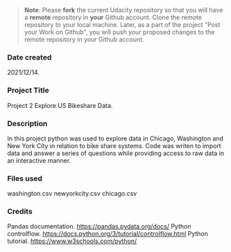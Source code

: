 >**Note**: Please **fork** the current Udacity repository so that you will have a **remote** repository in **your** Github account. Clone the remote repository to your local machine. Later, as a part of the project "Post your Work on Github", you will push your proposed changes to the remote repository in your Github account.

### Date created
2021/12/14.

### Project Title
Project 2 Explore US Bikeshare Data.

### Description
In this project python was used to explore data in Chicago, Washington and New York City in relation to bike share systems. Code was writen to import data and answer a series of questions while providing access to raw data in an interactive manner.

### Files used
washington.csv
newyorkcity.csv
chicago.csv

### Credits
Pandas documentation. https://pandas.pydata.org/docs/
Python controlflow. https://docs.python.org/3/tutorial/controlflow.html
Python tutorial. https://www.w3schools.com/python/
